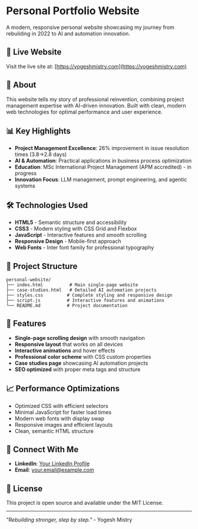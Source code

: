 # Personal Portfolio Website

A modern, responsive personal website showcasing my journey from rebuilding in 2022 to AI and automation innovation.

## 🚀 Live Website
Visit the live site at: [https://yogeshmistry.com](https://yogeshmistry.com)

## 🎯 About
This website tells my story of professional reinvention, combining project management expertise with AI-driven innovation. Built with clean, modern web technologies for optimal performance and user experience.

## 📊 Key Highlights
- **Project Management Excellence**: 26% improvement in issue resolution times (3.8→2.8 days)
- **AI & Automation**: Practical applications in business process optimization
- **Education**: MSc International Project Management (APM accredited) - in progress
- **Innovation Focus**: LLM management, prompt engineering, and agentic systems

## 🛠️ Technologies Used
- **HTML5** - Semantic structure and accessibility
- **CSS3** - Modern styling with CSS Grid and Flexbox
- **JavaScript** - Interactive features and smooth scrolling
- **Responsive Design** - Mobile-first approach
- **Web Fonts** - Inter font family for professional typography

## 📁 Project Structure
```
personal-website/
├── index.html          # Main single-page website
├── case-studies.html   # Detailed AI automation projects
├── styles.css         # Complete styling and responsive design
├── script.js          # Interactive features and animations
└── README.md          # Project documentation
```

## 🎨 Features
- **Single-page scrolling design** with smooth navigation
- **Responsive layout** that works on all devices
- **Interactive animations** and hover effects
- **Professional color scheme** with CSS custom properties
- **Case studies page** showcasing AI automation projects
- **SEO optimized** with proper meta tags and structure

## 📈 Performance Optimizations
- Optimized CSS with efficient selectors
- Minimal JavaScript for faster load times
- Modern web fonts with display swap
- Responsive images and efficient layouts
- Clean, semantic HTML structure

## 🔗 Connect With Me
- **LinkedIn**: [Your LinkedIn Profile](https://linkedin.com/in/yogesh-mistry)
- **Email**: your.email@example.com

## 📝 License
This project is open source and available under the MIT License.

---

*"Rebuilding stronger, step by step."* - Yogesh Mistry